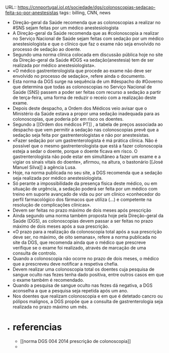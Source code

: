 URL:: https://cnnportugal.iol.pt/sociedade/dgs/colonoscopias-sedacao-feita-so-por-anestesistas
tags:: billing, CNN, news

- Direção-geral da Saúde recomenda que as colonoscopias a realizar no #SNS sejam feitas por um médico anestesiologista
- A Direção-geral da Saúde recomenda que as #colonoscopia a realizar no Serviço Nacional de Saúde sejam feitas com sedação por um médico anestesiologista e que o clínico que faz o exame não seja envolvido no processo de sedação ao doente.
- Segundo uma norma clínica colocada em discussão pública hoje no site da Direção-geral da Saúde #DGS «a sedação(anestesia) tem de ser realizada por médico anestesiologista».
- «O médico gastrenterologista que procede ao exame não deve ser envolvido no processo de sedação», refere ainda o documento.
- Esta norma da DGS surge na sequência de um #despacho do #Governo que determina que todas as colonoscopias no Serviço Nacional de Saúde (SNS) passem a poder ser feitas com recurso a sedação a partir de terça-feira, uma forma de reduzir o receio com a realização deste exame.
- Depois deste despacho, a Ordem dos Médicos veio avisar que o Ministério da Saúde estava a propor uma sedação inadequada para as colonoscopias, que poderia pôr em risco os doentes.
- Segundo a [[Ordem dos médicos PT]] , a tabela de preços associada ao despacho que vem permitir a sedação nas colonoscopias prevê que a sedação seja feita por gastrenterologistas e não por anestesistas.
- «Fazer sedação por um gastrenterologista é má prática clínica. Não é possível que o mesmo gastrenterologista que está a fazer colonoscopia esteja a sedar o doente, porque o doente ficava em risco. O gastrenterologista não pode estar em simultâneo a fazer um exame e a vigiar os sinais vitais do doente», afirmou, na altura, o bastonário [[José Manuel Silva]] à agência Lusa.
- Hoje, na norma publicada no seu site, a DGS recomenda que a sedação seja realizada por médico anestesiologista.
- Só perante a impossibilidade da presença física deste médico, ou em situação de urgência, a sedação poderá ser feita por um médico com treino em suporte avançado de vida ou por um clínico «conhecedor do perfil farmacológico dos fármacos que utiliza (...) e competente na resolução de complicações clínicas».
- Devem ser feitas no prazo máximo de dois meses após prescrição
- Ainda segundo uma norma também proposta hoje pela Direção-geral da Saúde (DGS), as colonoscopias devem passar a ser feitas no prazo máximo de dois meses após a sua prescrição.
- «O prazo para a realização da colonoscopia total após a sua prescrição deve ser, no máximo, de oito semanas», refere a norma publicada no site da DGS, que recomenda ainda que o médico que prescreve verifique se o exame foi realizado, através de marcação de uma consulta de controlo.
- Quando a colonoscopia não ocorre no prazo de dois meses, o médico que a prescreveu deve notificar a respetiva chefia.
- Devem realizar uma colonoscopia total os doentes cuja pesquisa de sangue oculto nas fezes tenha dado positiva, entre outros casos em que o exame também é recomendado.
- Quando a pesquisa de sangue oculto nas fezes dá negativa, a DGS aconselha a que a pesquisa seja repetida após um ano.
- Nos doentes que realizam colonoscopia e em que é detetado cancro ou pólipos malignos, a DGS propõe que a consulta de gastrenterologia seja realizada no prazo máximo um mês.
- # referencias
	- [[norma DGS 004 2014 prescrição de colonoscopia]]
	-